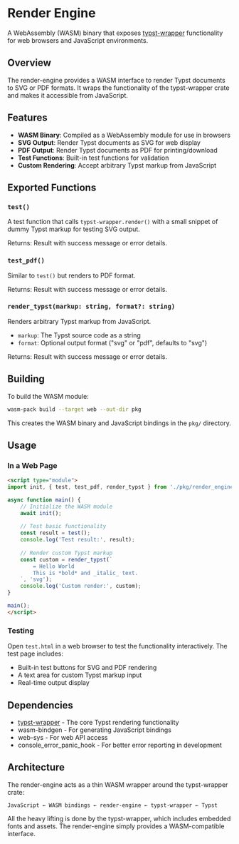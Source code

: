 # Render Engine

A WebAssembly (WASM) binary that exposes [typst-wrapper](../typst-wrapper) functionality for web browsers and JavaScript environments.

## Overview

The render-engine provides a WASM interface to render Typst documents to SVG or PDF formats. It wraps the functionality of the typst-wrapper crate and makes it accessible from JavaScript.

## Features

- **WASM Binary**: Compiled as a WebAssembly module for use in browsers
- **SVG Output**: Render Typst documents as SVG for web display
- **PDF Output**: Render Typst documents as PDF for printing/download
- **Test Functions**: Built-in test functions for validation
- **Custom Rendering**: Accept arbitrary Typst markup from JavaScript

## Exported Functions

### `test()`
A test function that calls `typst-wrapper.render()` with a small snippet of dummy Typst markup for testing SVG output.

Returns: Result with success message or error details.

### `test_pdf()`
Similar to `test()` but renders to PDF format.

Returns: Result with success message or error details.

### `render_typst(markup: string, format?: string)`
Renders arbitrary Typst markup from JavaScript.

- `markup`: The Typst source code as a string
- `format`: Optional output format ("svg" or "pdf", defaults to "svg")

Returns: Result with success message or error details.

## Building

To build the WASM module:

```bash
wasm-pack build --target web --out-dir pkg
```

This creates the WASM binary and JavaScript bindings in the `pkg/` directory.

## Usage

### In a Web Page

```html
<script type="module">
import init, { test, test_pdf, render_typst } from './pkg/render_engine.js';

async function main() {
    // Initialize the WASM module
    await init();
    
    // Test basic functionality
    const result = test();
    console.log('Test result:', result);
    
    // Render custom Typst markup
    const custom = render_typst(`
        = Hello World
        This is *bold* and _italic_ text.
    `, 'svg');
    console.log('Custom render:', custom);
}

main();
</script>
```

### Testing

Open `test.html` in a web browser to test the functionality interactively. The test page includes:

- Built-in test buttons for SVG and PDF rendering
- A text area for custom Typst markup input
- Real-time output display

## Dependencies

- [typst-wrapper](../typst-wrapper) - The core Typst rendering functionality
- wasm-bindgen - For generating JavaScript bindings
- web-sys - For web API access
- console_error_panic_hook - For better error reporting in development

## Architecture

The render-engine acts as a thin WASM wrapper around the typst-wrapper crate:

```
JavaScript ← WASM bindings ← render-engine ← typst-wrapper ← Typst
```

All the heavy lifting is done by the typst-wrapper, which includes embedded fonts and assets. The render-engine simply provides a WASM-compatible interface.
